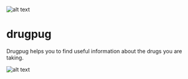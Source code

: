 ![alt text](https://github.com/drugpug/drugpug/blob/main/drugplug.png)
# drugpug
Drugpug helps you to find useful information about the drugs you are taking.

![alt text](https://github.com/drugpug/drugpug/blob/main/screen.png)
